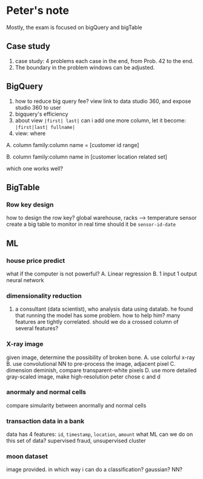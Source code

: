 # Peter's note
Mostly, the exam is focused on bigQuery and bigTable
## Case study
1. case study: 4 problems each case in the end, from Prob. 42 to the end.
2. The boundary in the problem windows can be adjusted.
## BigQuery
1. how to reduce big query fee?
view link to data studio 360, and expose studio 360 to user
2. bigquery's efficiency
3. about view
`|first| last|`
can i add one more column, let it become:
`|first|last| fullname|`
4. view:
where

A. column family:column name = [customer id range]

B. column family:column name in [customer location related set]

which one works well?
## BigTable
### Row key design
how to design the row key?
global warehouse, racks --> temperature sensor
create a big table to monitor in real time
should it be `sensor-id-date`
## ML
### house price predict
what if the computer is not powerful?
A. Linear regression
B. 1 input 1 output neural network
### dimensionality reduction
1. a consultant (data scientist), who analysis data using datalab. he found that running the model has some problem. how to help him?
many features are tightly correlated. should we do a crossed column of several features?
### X-ray image
given image, determine the possibility of broken bone.
A. use colorful x-ray
B. use convolutional NN to pre-process the image, adjacent pixel
C. dimension deminish, compare transparent-white pixels
D. use more detailed gray-scaled image, make high-resolution
peter chose c and d
### anormaly and normal cells
compare simularity between anormally and normal cells
### transaction data in a bank
data has 4 features:
`id`, `timestamp`, `location`, `amount`
what ML can we do on this set of data?
supervised fraud, unsupervised cluster
### moon dataset
image provided. 
in which way i can do a classification?
gaussian? NN?
